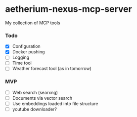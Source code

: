 # aetherium-nexus-mcp-server
My collection of MCP tools

### Todo

- [x] Configuration
- [x] Docker pushing
- [ ] Logging
- [ ] Time tool
- [ ] Weather forecast tool (as in tomorrow)

### MVP

- [ ] Web search (searxng)
- [ ] Documents via vector search
- [ ] Use embeddings loaded into file structure
- [ ] youtube downloader?
